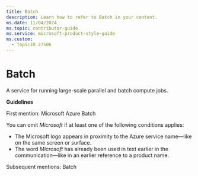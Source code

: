 ```yaml
---
title: Batch
description: Learn how to refer to Batch in your content.
ms.date: 11/04/2024
ms.topic: contributor-guide
ms.service: microsoft-product-style-guide
ms.custom:
  - TopicID 27506
---
```



# Batch

A service for running large-scale parallel and batch compute jobs.

**Guidelines**

First mention: Microsoft Azure Batch

You can omit *Microsoft* if at least one of the following conditions applies:

- The Microsoft logo appears in proximity to the Azure service name—like on the same screen or surface.
- The word *Microsoft* has already been used in text earlier in the communication—like in an earlier reference to a product name.

Subsequent mentions: Batch

